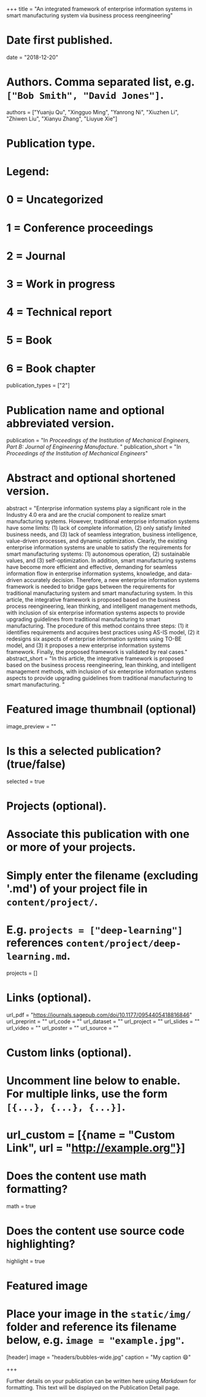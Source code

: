 +++
title = "An integrated framework of enterprise information systems in smart manufacturing system via business process reengineering"

# Date first published.
date = "2018-12-20"

# Authors. Comma separated list, e.g. `["Bob Smith", "David Jones"]`.
authors = ["Yuanju Qu", "Xingguo Ming", "Yanrong Ni", "Xiuzhen Li", "Zhiwen Liu", "Xianyu Zhang", "Liuyue Xie"]

# Publication type.
# Legend:
# 0 = Uncategorized
# 1 = Conference proceedings
# 2 = Journal
# 3 = Work in progress
# 4 = Technical report
# 5 = Book
# 6 = Book chapter
publication_types = ["2"]

# Publication name and optional abbreviated version.
publication = "In *Proceedings of the Institution of Mechanical Engineers, Part B: Journal of Engineering Manufacture*. "
publication_short = "In *Proceedings of the Institution of Mechanical Engineers*"

# Abstract and optional shortened version.
abstract = "Enterprise information systems play a significant role in the Industry 4.0 era and are the crucial component to realize smart manufacturing systems. However, traditional enterprise information systems have some limits: (1) lack of complete information, (2) only satisfy limited business needs, and (3) lack of seamless integration, business intelligence, value-driven processes, and dynamic optimization. Clearly, the existing enterprise information systems are unable to satisfy the requirements for smart manufacturing systems: (1) autonomous operation, (2) sustainable values, and (3) self-optimization. In addition, smart manufacturing systems have become more efficient and effective, demanding for seamless information flow in enterprise information systems, knowledge, and data-driven accurately decision. Therefore, a new enterprise information systems framework is needed to bridge gaps between the requirements for traditional manufacturing system and smart manufacturing system. In this article, the integrative framework is proposed based on the business process reengineering, lean thinking, and intelligent management methods, with inclusion of six enterprise information systems aspects to provide upgrading guidelines from traditional manufacturing to smart manufacturing. The procedure of this method contains three steps: (1) it identifies requirements and acquires best practices using AS-IS model, (2) it redesigns six aspects of enterprise information systems using TO-BE model, and (3) it proposes a new enterprise information systems framework. Finally, the proposed framework is validated by real cases."
abstract_short = "In this article, the integrative framework is proposed based on the business process reengineering, lean thinking, and intelligent management methods, with inclusion of six enterprise information systems aspects to provide upgrading guidelines from traditional manufacturing to smart manufacturing. "

# Featured image thumbnail (optional)
image_preview = ""

# Is this a selected publication? (true/false)
selected = true

# Projects (optional).
#   Associate this publication with one or more of your projects.
#   Simply enter the filename (excluding '.md') of your project file in `content/project/`.
#   E.g. `projects = ["deep-learning"]` references `content/project/deep-learning.md`.
projects = []

# Links (optional).
url_pdf = "https://journals.sagepub.com/doi/10.1177/0954405418816846"
url_preprint = ""
url_code = ""
url_dataset = ""
url_project = ""
url_slides = ""
url_video = ""
url_poster = ""
url_source = ""

# Custom links (optional).
#   Uncomment line below to enable. For multiple links, use the form `[{...}, {...}, {...}]`.
# url_custom = [{name = "Custom Link", url = "http://example.org"}]

# Does the content use math formatting?
math = true

# Does the content use source code highlighting?
highlight = true

# Featured image
# Place your image in the `static/img/` folder and reference its filename below, e.g. `image = "example.jpg"`.
[header]
image = "headers/bubbles-wide.jpg"
caption = "My caption 😄"

+++

Further details on your publication can be written here using *Markdown* for formatting. This text will be displayed on the Publication Detail page.
